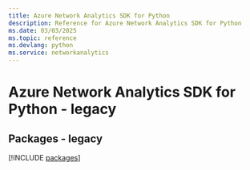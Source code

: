 ```yaml
---
title: Azure Network Analytics SDK for Python
description: Reference for Azure Network Analytics SDK for Python
ms.date: 03/03/2025
ms.topic: reference
ms.devlang: python
ms.service: networkanalytics
---
```

# Azure Network Analytics SDK for Python - legacy
## Packages - legacy
[!INCLUDE [packages](network-analytics-index.md)]